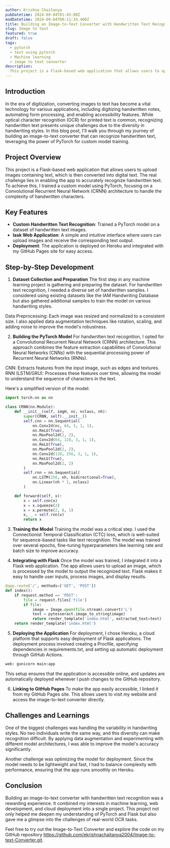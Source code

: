 ```yaml
---
author: Krishna Chaitanya
pubDatetime: 2024-09-04T01:45:00Z
modDatetime: 2024-09-04T09:11:34.400Z
title: Building an Image-to-Text Converter with Handwritten Text Recognition
slug: Image to text
featured: true
draft: false
tags:
  - pytorch
  - text using pytorch
  - Machine learning
  - image to text converter
description:
  This project is a Flask-based web application that allows users to upload images containing text, which is then converted into digital text. The real challenge lies in enabling the app to accurately recognize handwritten text. To achieve this, I trained a custom model using PyTorch, focusing on a Convolutional Recurrent Neural Network (CRNN) architecture to handle the complexity of handwritten characters.
---
```

## Introduction

In the era of digitization, converting images to text has become a vital technology for various applications, including digitizing handwritten notes, automating form processing, and enabling accessibility features. While optical character recognition (OCR) for printed text is common, recognizing handwritten text presents unique challenges due to the diversity in handwriting styles. In this blog post, I'll walk you through my journey of building an image-to-text converter that can recognize handwritten text, leveraging the power of PyTorch for custom model training.

## Project Overview

This project is a Flask-based web application that allows users to upload images containing text, which is then converted into digital text. The real challenge lies in enabling the app to accurately recognize handwritten text. To achieve this, I trained a custom model using PyTorch, focusing on a Convolutional Recurrent Neural Network (CRNN) architecture to handle the complexity of handwritten characters.

## Key Features
- **Custom Handwritten Text Recognition**: Trained a PyTorch model on a dataset of handwritten text images.
- **lask Web Application**: A simple and intuitive interface where users can upload images and receive the corresponding text output.
- **Deployment**: The application is deployed on Heroku and integrated with my GitHub Pages site for easy access.

## Step-by-Step Development
1. **Dataset Collection and Preparation**
The first step in any machine learning project is gathering and preparing the dataset. For handwritten text recognition, I needed a diverse set of handwritten samples. I considered using existing datasets like the IAM Handwriting Database but also gathered additional samples to train the model on various handwriting styles.

Data Preprocessing:
Each image was resized and normalized to a consistent size. I also applied data augmentation techniques like rotation, scaling, and adding noise to improve the model's robustness.

2. **Building the PyTorch Model**
For handwritten text recognition, I opted for a Convolutional Recurrent Neural Network (CRNN) architecture. This approach combines the feature extraction capabilities of Convolutional Neural Networks (CNNs) with the sequential processing power of Recurrent Neural Networks (RNNs).

CNN: Extracts features from the input image, such as edges and textures.
RNN (LSTM/GRU): Processes these features over time, allowing the model to understand the sequence of characters in the text.

Here's a simplified version of the model:

```python
import torch.nn as nn

class CRNN(nn.Module):
    def __init__(self, imgH, nc, nclass, nh):
        super(CRNN, self).__init__()
        self.cnn = nn.Sequential(
            nn.Conv2d(nc, 64, 3, 1, 1),
            nn.ReLU(True),
            nn.MaxPool2d(2, 2),
            nn.Conv2d(64, 128, 3, 1, 1),
            nn.ReLU(True),
            nn.MaxPool2d(2, 2),
            nn.Conv2d(128, 256, 3, 1, 1),
            nn.ReLU(True),
            nn.MaxPool2d(2, 2)
        )
        self.rnn = nn.Sequential(
            nn.LSTM(256, nh, bidirectional=True),
            nn.Linear(nh * 2, nclass)
        )

    def forward(self, x):
        x = self.cnn(x)
        x = x.squeeze(2)
        x = x.permute(2, 0, 1)
        x, _ = self.rnn(x)
        return x
```

3. **Training the Model**
Training the model was a critical step. I used the Connectionist Temporal Classification (CTC) loss, which is well-suited for sequence-based tasks like text recognition. The model was trained over several epochs, fine-tuning hyperparameters like learning rate and batch size to improve accuracy.

4. **Integrating with Flask**
Once the model was trained, I integrated it into a Flask web application. The app allows users to upload an image, which is processed by the model to output the recognized text. Flask makes it easy to handle user inputs, process images, and display results.

```python
@app.route('/', methods=['GET', 'POST'])
def index():
    if request.method == 'POST':
        file = request.files['file']
        if file:
            image = Image.open(file.stream).convert('L')
            text = pytesseract.image_to_string(image)
            return render_template('index.html', extracted_text=text)
    return render_template('index.html')
```

5. **Deploying the Application**
For deployment, I chose Heroku, a cloud platform that supports easy deployment of Flask applications. The deployment process involved creating a Procfile, specifying dependencies in requirements.txt, and setting up automatic deployment through GitHub Actions.

```bash
web: gunicorn main:app
```

This setup ensures that the application is accessible online, and updates are automatically deployed whenever I push changes to the GitHub repository.

6. **Linking to GitHub Pages**
To make the app easily accessible, I linked it from my GitHub Pages site. This allows users to visit my website and access the image-to-text converter directly.

## Challenges and Learnings

One of the biggest challenges was handling the variability in handwriting styles. No two individuals write the same way, and this diversity can make recognition difficult. By applying data augmentation and experimenting with different model architectures, I was able to improve the model's accuracy significantly.

Another challenge was optimizing the model for deployment. Since the model needs to be lightweight and fast, I had to balance complexity with performance, ensuring that the app runs smoothly on Heroku.

## Conclusion

Building an image-to-text converter with handwritten text recognition was a rewarding experience. It combined my interests in machine learning, web development, and cloud deployment into a single project. This project not only helped me deepen my understanding of PyTorch and Flask but also gave me a glimpse into the challenges of real-world OCR tasks.

Feel free to try out the Image-to-Text Converter and explore the code on my GitHub repository https://github.com/ekrishnachaitanya2004/Image-to-text-Converter.git.
